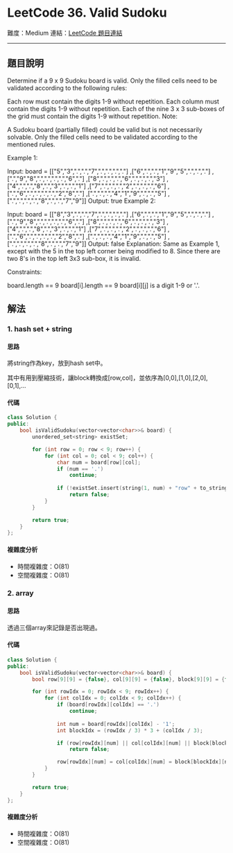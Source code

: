 # LeetCode 36. Valid Sudoku

難度：Medium
連結：[LeetCode 題目連結](https://leetcode.com/problems/valid-sudoku/description/)

---

## 題目說明
    
Determine if a 9 x 9 Sudoku board is valid. Only the filled cells need to be validated according to the following rules:

Each row must contain the digits 1-9 without repetition.
Each column must contain the digits 1-9 without repetition.
Each of the nine 3 x 3 sub-boxes of the grid must contain the digits 1-9 without repetition.
Note:

A Sudoku board (partially filled) could be valid but is not necessarily solvable.
Only the filled cells need to be validated according to the mentioned rules.
 

Example 1:


Input: board = 
[["5","3",".",".","7",".",".",".","."]
,["6",".",".","1","9","5",".",".","."]
,[".","9","8",".",".",".",".","6","."]
,["8",".",".",".","6",".",".",".","3"]
,["4",".",".","8",".","3",".",".","1"]
,["7",".",".",".","2",".",".",".","6"]
,[".","6",".",".",".",".","2","8","."]
,[".",".",".","4","1","9",".",".","5"]
,[".",".",".",".","8",".",".","7","9"]]
Output: true
Example 2:

Input: board = 
[["8","3",".",".","7",".",".",".","."]
,["6",".",".","1","9","5",".",".","."]
,[".","9","8",".",".",".",".","6","."]
,["8",".",".",".","6",".",".",".","3"]
,["4",".",".","8",".","3",".",".","1"]
,["7",".",".",".","2",".",".",".","6"]
,[".","6",".",".",".",".","2","8","."]
,[".",".",".","4","1","9",".",".","5"]
,[".",".",".",".","8",".",".","7","9"]]
Output: false
Explanation: Same as Example 1, except with the 5 in the top left corner being modified to 8. Since there are two 8's in the top left 3x3 sub-box, it is invalid.
 

Constraints:

board.length == 9
board[i].length == 9
board[i][j] is a digit 1-9 or '.'.

## 解法
### 1. hash set + string
#### 思路

將string作為key，放到hash set中。

其中有用到壓縮技術，讓block轉換成[row,col]，並依序為[0,0],[1,0],[2,0],[0,1],...

#### 代碼
```c++
class Solution {
public:
    bool isValidSudoku(vector<vector<char>>& board) {
        unordered_set<string> existSet;

        for (int row = 0; row < 9; row++) {
            for (int col = 0; col < 9; col++) {
                char num = board[row][col];
                if (num == '.')
                    continue;
                
                if (!existSet.insert(string(1, num) + "row" + to_string(row)).second || !existSet.insert(string(1, num) + "col" + to_string(col)).second || !existSet.insert(string(1, num) + "row" + to_string(row/3) + "col" + to_string(col/3)).second)
                    return false;
            }
        }

        return true;
    }
};
```

#### 複雜度分析

- 時間複雜度：O(81)
- 空間複雜度：O(81)

### 2. array
#### 思路

透過三個array來記錄是否出現過。

#### 代碼
```c++
class Solution {
public:
    bool isValidSudoku(vector<vector<char>>& board) {
        bool row[9][9] = {false}, col[9][9] = {false}, block[9][9] = {false};

        for (int rowIdx = 0; rowIdx < 9; rowIdx++) {
            for (int colIdx = 0; colIdx < 9; colIdx++) {
                if (board[rowIdx][colIdx] == '.')
                    continue;
                    
                int num = board[rowIdx][colIdx] - '1';
                int blockIdx = (rowIdx / 3) * 3 + (colIdx / 3);

                if (row[rowIdx][num] || col[colIdx][num] || block[blockIdx][num])
                    return false;

                row[rowIdx][num] = col[colIdx][num] = block[blockIdx][num] = true;
            }
        }

        return true;
    }
};
```

#### 複雜度分析

- 時間複雜度：O(81)
- 空間複雜度：O(81)
